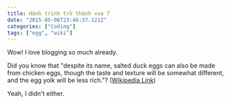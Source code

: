 ```yaml
---
title: Hành trình trở thành vua 7
date: "2015-05-06T23:46:37.121Z"
categories: ["Coding"]
tags: ["egg", "wiki"]
---
```


Wow! I love blogging so much already.

Did you know that "despite its name, salted duck eggs can also be made from
chicken eggs, though the taste and texture will be somewhat different, and the
egg yolk will be less rich."?
([Wikipedia Link](http://en.wikipedia.org/wiki/Salted_duck_egg))

Yeah, I didn't either.
